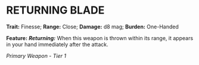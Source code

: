 ﻿---
tags:
  - Item
  - Weapon
name: 'RETURNING BLADE'
trait: 'Finesse'
range: 'Close'
damage: 'd8 mag'
burden: 'One-Handed'
feat_name: 'Returning'
feat_text: 'When this weapon is thrown within its range, it appears in your hand immediately after the attack.'
primary_or_secondary: 'Primary Weapon'
tier: 1
---

# RETURNING BLADE

**Trait:** Finesse; **Range:** Close; **Damage:** d8 mag; **Burden:** One-Handed

**Feature:** ***Returning:*** When this weapon is thrown within its range, it appears in your hand immediately after the attack.

*Primary Weapon - Tier 1*
